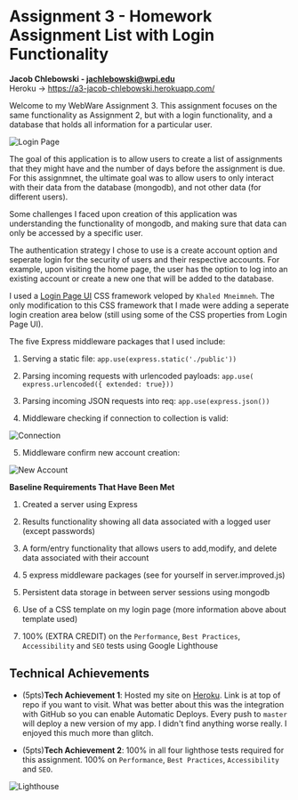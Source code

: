 Assignment 3 - Homework Assignment List with Login Functionality
===

<b>Jacob Chlebowski - jachlebowski@wpi.edu</b> <br>
Heroku &rarr; https://a3-jacob-chlebowski.herokuapp.com/  <br>


Welcome to my WebWare Assignment 3. This assignment focuses on the same functionality as Assignment 2, but with a login functionality, and a database that holds all information for a particular user.

![**Login Page**](https://github.com/jacobchlebowski/a3-persistence/blob/main/login.png?raw=true)

The goal of this application is to allow users to create a list of assignments that they might have and the number of days before the assignment is due. For this assignmnet, the ultimate goal was to allow users to only interact with their data from the database (mongodb), and not other data (for different users).

Some challenges I faced upon creation of this application was understanding the functionality of mongodb, and making sure that data can only be accessed by a specific user.


The authentication strategy I chose to use is a create account option and seperate login for the security of users and their respective accounts. For example, upon visiting the home page, the user has the option to log into an existing account or create a new one that will be added to the database.


I used a [Login Page UI](https://speckyboy.com/login-pages-html5-css/) CSS framework veloped by `Khaled Mneimneh`. The only modification to this CSS framework that I made were adding a seperate login creation area below (still using some of the CSS properties from Login Page UI).

The five Express middleware packages that I used include:
1) Serving a static file: `app.use(express.static('./public'))`
2) Parsing incoming requests with urlencoded payloads: `app.use( express.urlencoded({ extended: true}))`
3) Parsing incoming JSON requests into req: `app.use(express.json())`

4) Middleware checking if connection to collection is valid: 

![**Connection**](https://github.com/jacobchlebowski/a3-persistence/blob/main/connection.png?raw=true)


5) Middleware confirm new account creation: 

![**New Account**](https://github.com/jacobchlebowski/a3-persistence/blob/main/new_account.png?raw=true)


**Baseline Requirements That Have Been Met**
1) Created a server using Express
2) Results functionality showing all data associated with a logged user (except passwords)
3) A form/entry functionality that allows users to add,modify, and delete data associated with their account

4) 5 express middleware packages (see for yourself in server.improved.js)
5) Persistent data storage in between server sessions using mongodb
6) Use of a CSS template on my login page (more information above about template used)

7) 100% (EXTRA CREDIT) on the `Performance`, `Best Practices`, `Accessibility` and `SEO` tests using Google Lighthouse



## Technical Achievements
- (5pts)**Tech Achievement 1**: Hosted my site on [Heroku](https://github.com/cs4241-22a/a3-persistence/blob/main/README.md). Link is at top of repo if you want to visit. What was better about this was the integration with GitHub so you can enable Automatic Deploys. Every push to `master` will deploy a new version of my app. I didn't find anything worse really. I enjoyed this much more than glitch. 

- (5pts)**Tech Achievement 2**: 100% in all four lighthose tests required for this assignment. 100% on `Performance`, `Best Practices`, `Accessibility` and `SEO`.

![**Lighthouse**](https://github.com/jacobchlebowski/a3-persistence/blob/main/100%25.png?raw=true)



